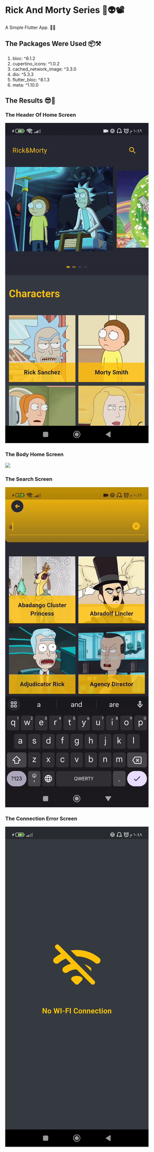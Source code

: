 # Rick And Morty Series 🧠👽📽️

A Simple Flutter App. 📱🧰

## The Packages Were Used 📦⚒️   
1) bloc: ^8.1.2  
2) cupertino_icons: ^1.0.2  
3) cached_network_image: ^3.3.0  
4) dio: ^5.3.3
5) flutter_bloc: ^8.1.3
6) meta: ^1.10.0  

## The Results 😎🌆  
### The Header Of Home Screen   
<img src="assets/mobile/header.gif?raw=true">  

### The Body Home Screen    
<img src="assets/mobile/body.gif">  

### The Search Screen    
<img src="assets/mobile/search.gif">  

### The Connection Error Screen  
<img src="assets/mobile/connectionerror (1).jpg">  
